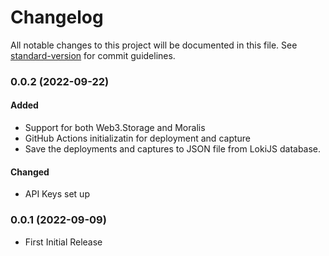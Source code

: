 # Changelog

All notable changes to this project will be documented in this file. See [standard-version](https://github.com/conventional-changelog/standard-version) for commit guidelines.

### 0.0.2 (2022-09-22)
#### Added
- Support for both Web3.Storage and Moralis
- GitHub Actions initializatin for deployment and capture
- Save the deployments and captures to JSON file from LokiJS database.

#### Changed
- API Keys set up

### 0.0.1 (2022-09-09)
- First Initial Release